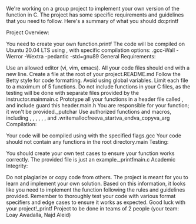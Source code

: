 We're working on a group project to implement your own version of the  function in C. The project has some specific requirements and guidelines that you need to follow. Here's a summary of what you should do:printf

Project Overview:

You need to create your own  function.printf
The code will be compiled on Ubuntu 20.04 LTS using , with specific compilation options: .gcc-Wall -Werror -Wextra -pedantic -std=gnu89
General Requirements:

Use an allowed editor (vi, vim, emacs).
All your code files should end with a new line.
Create a  file at the root of your project.README.md
Follow the Betty style for code formatting.
Avoid using global variables.
Limit each file to a maximum of 5 functions.
Do not include  functions in your C files, as the testing will be done with separate  files provided by the instructor.mainmain.c
Prototype all your functions in a header file called , and include guard this header.main.h
You are responsible for your  function; it won't be provided._putchar
Use authorized functions and macros, including , , , , , , and .writemallocfreeva_startva_endva_copyva_arg
Compilation:

Your code will be compiled using  with the specified flags.gcc
Your code should not contain any  functions in the root directory.main
Testing:

You should create your own test cases to ensure your  function works correctly. The provided  file is just an example._printfmain.c
Academic Integrity:

Do not plagiarize or copy code from others.
The project is meant for you to learn and implement your own solution.
Based on this information, it looks like you need to implement the  function following the rules and guidelines provided. Remember to thoroughly test your code with various format specifiers and edge cases to ensure it works as expected. Good luck with your project!_printf
 Project to be done in teams of 2 people (your team: Loay Awadalla, Najd Aleid)
